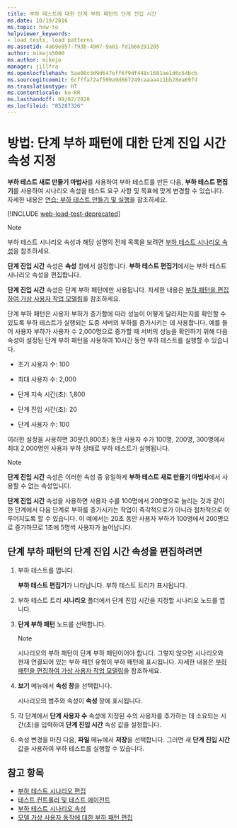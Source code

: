```yaml
---
title: 부하 테스트에 대한 단계 부하 패턴의 단계 진입 시간
ms.date: 10/19/2016
ms.topic: how-to
helpviewer_keywords:
- load tests, load patterns
ms.assetid: 4a69e857-f93b-4907-9a01-fd1b66291205
author: mikejo5000
ms.author: mikejo
manager: jillfra
ms.openlocfilehash: 5ae00c3d9d647eff6f9df448c1681ae1d6c54bcb
ms.sourcegitcommit: 6cfffa72af599a9d667249caaaa411bb28ea69fd
ms.translationtype: HT
ms.contentlocale: ko-KR
ms.lasthandoff: 09/02/2020
ms.locfileid: "85287326"
---
```

# <a name="how-to-specify-the-step-ramp-time-property-for-a-step-load-pattern"></a>방법: 단계 부하 패턴에 대한 단계 진입 시간 속성 지정

**부하 테스트 새로 만들기 마법사**를 사용하여 부하 테스트를 만든 다음, **부하 테스트 편집기**를 사용하여 시나리오 속성을 테스트 요구 사항 및 목표에 맞게 변경할 수 있습니다. 자세한 내용은 [연습: 부하 테스트 만들기 및 실행](../test/walkthrough-create-and-run-a-load-test.md)을 참조하세요.

[!INCLUDE [web-load-test-deprecated](includes/web-load-test-deprecated.md)]

> [!NOTE]
> 부하 테스트 시나리오 속성과 해당 설명의 전체 목록을 보려면 [부하 테스트 시나리오 속성](../test/load-test-scenario-properties.md)을 참조하세요.

**단계 진입 시간** 속성은 **속성** 창에서 설정합니다. **부하 테스트 편집기**에서는 부하 테스트 시나리오 속성을 편집합니다.

**단계 진입 시간** 속성은 단계 부하 패턴에만 사용됩니다. 자세한 내용은 [부하 패턴을 편집하여 가상 사용자 작업 모델링](../test/edit-load-patterns-to-model-virtual-user-activities.md)을 참조하세요.

단계 부하 패턴은 사용자 부하가 증가함에 따라 성능이 어떻게 달라지는지를 확인할 수 있도록 부하 테스트가 실행되는 도중 서버의 부하를 증가시키는 데 사용합니다. 예를 들어 사용자 부하가 사용자 수 2,000명으로 증가할 때 서버의 성능을 확인하기 위해 다음 속성이 설정된 단계 부하 패턴을 사용하여 10시간 동안 부하 테스트를 실행할 수 있습니다.

- 초기 사용자 수: 100

- 최대 사용자 수: 2,000

- 단계 지속 시간(초): 1,800

- 단계 진입 시간(초): 20

- 단계 사용자 수: 100

이러한 설정을 사용하면 30분(1,800초) 동안 사용자 수가 100명, 200명, 300명에서 최대 2,000명인 사용자 부하 상태로 부하 테스트가 실행됩니다.

> [!NOTE]
> **단계 진입 시간** 속성은 이러한 속성 중 유일하게 **부하 테스트 새로 만들기 마법사**에서 사용할 수 없는 속성입니다.

**단계 진입 시간** 속성을 사용하면 사용자 수를 100명에서 200명으로 늘리는 것과 같이 한 단계에서 다음 단계로 부하를 증가시키는 작업이 즉각적으로가 아니라 점차적으로 이루어지도록 할 수 있습니다. 이 예에서는 20초 동안 사용자 부하가 100명에서 200명으로 증가하므로 1초에 5명씩 사용자가 늘어납니다.

## <a name="to-edit-the-step-ramp-time-property-for-a-step-load-pattern"></a>단계 부하 패턴의 단계 진입 시간 속성을 편집하려면

1. 부하 테스트를 엽니다.

     **부하 테스트 편집기**가 나타납니다. 부하 테스트 트리가 표시됩니다.

2. 부하 테스트 트리 **시나리오** 폴더에서 단계 진입 시간을 지정할 시나리오 노드를 엽니다.

3. **단계 부하 패턴** 노드를 선택합니다.

    > [!NOTE]
    > 시나리오의 부하 패턴이 단계 부하 패턴이어야 합니다. 그렇지 않으면 시나리오와 현재 연결되어 있는 부하 패턴 유형이 부하 패턴에 표시됩니다. 자세한 내용은 [부하 패턴을 편집하여 가상 사용자 작업 모델링](../test/edit-load-patterns-to-model-virtual-user-activities.md)을 참조하세요.

4. **보기** 메뉴에서 **속성 창**을 선택합니다.

     시나리오의 범주와 속성이 **속성** 창에 표시됩니다.

5. 각 단계에서 **단계 사용자 수** 속성에 지정된 수의 사용자를 추가하는 데 소요되는 시간(초)을 입력하여 **단계 진입 시간** 속성 값을 설정합니다.

6. 속성 변경을 마친 다음, **파일** 메뉴에서 **저장**을 선택합니다. 그러면 새 **단계 진입 시간** 값을 사용하여 부하 테스트를 실행할 수 있습니다.

## <a name="see-also"></a>참고 항목

- [부하 테스트 시나리오 편집](../test/edit-load-test-scenarios.md)
- [테스트 컨트롤러 및 테스트 에이전트](configure-test-agents-and-controllers-for-load-tests.md)
- [부하 테스트 시나리오 속성](../test/load-test-scenario-properties.md)
- [모델 가상 사용자 동작에 대한 부하 패턴 편집](../test/edit-load-patterns-to-model-virtual-user-activities.md)
